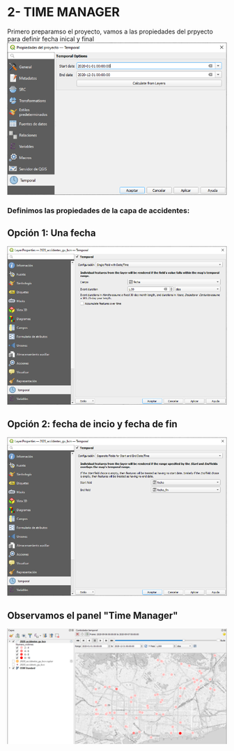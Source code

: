 # 2- TIME MANAGER
Primero preparamso el proyecto, vamos a las propiedades del prpyecto para definir fecha inical y final
![Propiedades del proyecto de QGIS](./Imagenes/propiedades_proyecto.png)

### Definimos las propiedades de la capa de accidentes:
## Opción 1: Una fecha
![Propiedades de la capa de accidentes](./Imagenes/propiedades_capa_accidentes_1.png)

## Opción 2: fecha de incio y fecha de fin
![Propiedades de la capa de accidentes](./Imagenes/propiedades_capa_accidentes_2.png)

## Observamos el panel "Time Manager"
![Time Manager](./Imagenes/time_manager_accidentes.png)
